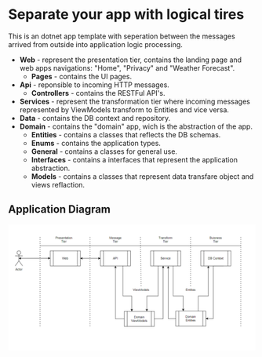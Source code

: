 # Separate your app with logical tires
This is an dotnet app template with seperation between the messages arrived from outside into application logic processing.

* **Web** - represent the presentation tier, contains the landing page and web apps navigations: "Home", "Privacy" and "Weather Forecast".
  * **Pages** - contains the UI pages.
* **Api** - reponsible to incoming HTTP messages.
  * **Controllers** - contains the RESTFul API's.
* **Services** - represent the transformation tier where incoming messages represented by ViewModels transform to Entities and vice versa.
* **Data** - contains the DB context and repository.
* **Domain** - contains the "domain" app, wich is the abstraction of the app.
  * **Entities** - contains a classes that reflects the DB schemas.
  * **Enums** - contains the application types.
  * **General** - contains a classes for general use.
  * **Interfaces** - contains a interfaces that represent the application abstraction.
  * **Models** - contains a classes that represent data transfare object and views reflaction.

## Application Diagram
![Application Diagram](/app-diagram.png)
